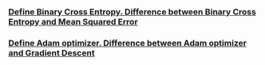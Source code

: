 ### [Define Binary Cross Entropy. Difference between Binary Cross Entropy and Mean Squared Error](https://docs.google.com/document/d/1vtaHE7BARErUnFtkZfhFXIFIKmi-ocwQenuaKX95kcg/edit?usp=sharing) 


### [Define Adam optimizer. Difference between Adam optimizer and Gradient Descent](https://docs.google.com/document/d/1vtaHE7BARErUnFtkZfhFXIFIKmi-ocwQenuaKX95kcg/edit?usp=sharing)